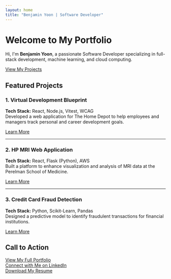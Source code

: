 ```yaml
---
layout: home
title: "Benjamin Yoon | Software Developer"
---
```


<div class="hero" style="background-image: url('/assets/images/background-image.jpg');">
  <div class="hero__content">
    <h1>Welcome to My Portfolio</h1>
    <p>Hi, I'm <strong>Benjamin Yoon</strong>, a passionate Software Developer specializing in full-stack development, machine learning, and cloud computing.</p>
    <a href="/portfolio/" class="button">View My Projects</a>
  </div>
</div>

## Featured Projects

### 1. Virtual Development Blueprint
**Tech Stack:** React, Node.js, Vitest, WCAG  
Developed a web application for The Home Depot to help employees and managers track personal and career development goals.

[Learn More](portfolio.html#virtual-development-blueprint)

---

### 2. HP MRI Web Application
**Tech Stack:** React, Flask (Python), AWS  
Built a platform to enhance visualization and analysis of MRI data at the Perelman School of Medicine.

[Learn More](portfolio.html#hp-mri-web-application)

---

### 3. Credit Card Fraud Detection
**Tech Stack:** Python, Scikit-Learn, Pandas  
Designed a predictive model to identify fraudulent transactions for financial institutions.

[Learn More](portfolio.html#credit-card-fraud-detection)

## Call to Action

[View My Full Portfolio](/portfolio/)  
[Connect with Me on LinkedIn](https://www.linkedin.com/in/benyoon/)  
[Download My Resume](/assets/resume.pdf)
